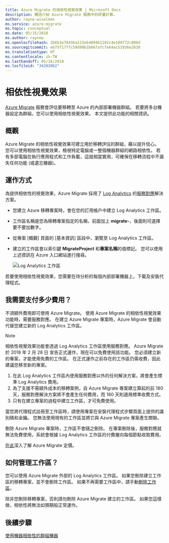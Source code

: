 ```yaml
---
title: Azure Migrate 的相依性視覺效果 | Microsoft Docs
description: 概括介紹 Azure Migrate 服務中的評量計算。
author: rayne-wiselman
ms.service: azure-migrate
ms.topic: conceptual
ms.date: 05/15/2018
ms.author: raynew
ms.openlocfilehash: 2b6b3e78436a215e64894b1102c4e109f72c896d
ms.sourcegitcommit: eb75f177fc59d90b1b667afcfe64ac51936e2638
ms.translationtype: HT
ms.contentlocale: zh-TW
ms.lasthandoff: 05/16/2018
ms.locfileid: "34203062"
---
```

# <a name="dependency-visualization"></a>相依性視覺效果

[Azure Migrate](migrate-overview.md) 服務會評估要移轉至 Azure 的內部部署機器群組。 若要將多台機器設定為群組，您可以使用相依性視覺效果。 本文提供此功能的相關資訊。


## <a name="overview"></a>概觀

Azure Migrate 的相依性視覺效果可建立用於移轉評估的群組，藉以提升信心。 您可以使用相依性視覺效果，檢視特定電腦或一整個機器群組的網路相依性。 若有多部電腦在執行應用程式和工作負載，這就相當實用，可確保在移轉流程中不漏失任何功能 (或遺忘機器)。  

## <a name="how-does-it-work"></a>運作方式

為提供相依性的視覺效果，Azure Migrate 採用了 [Log Analytics](../log-analytics/log-analytics-overview.md) 的[服務對應](../operations-management-suite/operations-management-suite-service-map.md)解決方案。
- 您建立 Azure 移轉專案時，會在您的訂用帳戶中建立 Log Analytics 工作區。
- 工作區名稱是您為移轉專案指定的名稱，前面加上 **migrate-**，後面則可選擇要不要加數字。 
- 從專案 [概觀] 頁面的 [基本資訊] 區段中，瀏覽至 Log Analytics 工作區。
- 建立的工作區會以索引鍵 **MigrateProject** 和**專案名稱**的值標記。 您可以使用上述資訊在 Azure 入口網站進行搜尋。  

    ![Log Analytics 工作區](./media/concepts-dependency-visualization/oms-workspace.png)

若要使用相依性視覺效果，您需要在待分析的每個內部部署機器上，下載及安裝代理程式。  

## <a name="do-i-need-to-pay-for-it"></a>我需要支付多少費用？

不須額外費用即可使用 Azure Migrate。 使用 Azure Migrate 的相依性視覺效果功能時，需要服務對應。 在建立 Azure Migrate 專案時，Azure Migrate 會自動代替您建立新的 Log Analytics 工作區。

> [!NOTE]
> 相依性視覺效果功能會透過 Log Analytics 工作區使用服務對應。 Azure Migrate 於 2018 年 2 月 28 日 宣告正式運作，現在可以免費使用該功能。 您必須建立新的專案，才能使用免費的工作區。 在正式運作之前存在的工作區仍需收費，因此建議您移至新的專案。

1. 在此 Log Analytics 工作區內使用服務對應以外的任何解決方案，將會產生標準 Log Analytics 費用。 
2. 為了支援不需額外成本的移轉案例，自 Azure Migrate 專案建立算起的前 180 天，服務對應解決方案將不會產生任何費用，而 180 天則適用標準收費方式。
3. 只有在建立專案的過程中建立工作區，才可免費使用。

當您將代理程式註冊至工作區時，請使用專案在安裝代理程式步驟頁面上提供的識別碼和金鑰。 您無法使用現有的工作區並將它與 Azure Migrate 專案產生關聯。

刪除 Azure Migrate 專案時，工作區不會隨之刪除。 在專案刪除後，服務對應就無法免費使用，系統會根據 Log Analytics 工作區的付費層向每個節點收取費用。

[在此](https://azure.microsoft.com/pricing/details/azure-migrate/)深入了解 Azure Migrate 定價。 

## <a name="how-do-i-manage-the-workspace"></a>如何管理工作區？

您可以使用 Azure Migrate 外部的 Log Analytics 工作區。 如果您刪除建立工作區的移轉專案，並不會刪除工作區。 如果不再需要工作區中，請手動[刪除工作區](../log-analytics/log-analytics-manage-access.md)。

除非您刪除移轉專案，否則請勿刪除 Azure Migrate 建立的工作區。 如果您這樣做，相依性將無法如預期般正常運作。

## <a name="next-steps"></a>後續步驟

[使用機器相依性的群組機器](how-to-create-group-machine-dependencies.md)